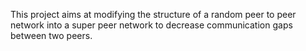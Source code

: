 This project aims at modifying the structure of a random peer to peer network into a super peer network to decrease communication gaps between two peers.
